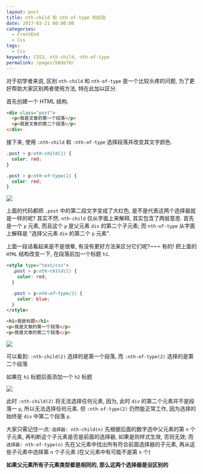 ```yaml
---
layout: post
title: nth-child 和 nth-of-type 的区别
date: 2017-03-21 00:00:00
categories:
  - FrontEnd
  - Css
tags:
  - Css
keywords: CSS3, nth-child, nth-of-type
permalink: /pages/b8de70/
---
```


对于初学者来说, 区别 `nth-child` 和 `nth-of-type` 是一个比较头疼的问题, 为了更好帮助大家区别两者使用方法, 特在此加以区分.

<!-- more -->

首先创建一个 HTML 结构.

```html
<div class="post">
  <p>我是文章的第一个段落</p>
  <p>我是文章的第二个段落</p>
</div>
```

接下来, 使用 `:nth-child` 和 `:nth-of-type` 选择段落并改变其文字颜色.

```css
.post > p:nth-child(2) {
  color: red;
}

.post > p:nth-of-type(2) {
  color: red;
}
```

![](/img/css/009.png)

上面的代码都把 `.post` 中的第二段文字变成了大红色, 是不是代表这两个选择器就是一样的呢? 其实不然. `nth-child` 仅从字面上来解释, 其实包含了两层意思. 首先是一个 `p` 元素, 而且这个 `p` 是父元素 `div` 的第二个子元素; 而 `nth-of-type` 从字面上解释是 "选择父元素 `div` 的第二个 `p` 元素".

上面一段话看起来是不是很晕, 有没有更好方法来区分它们呢?~~~ 有的! 把上面的 `HTML` 结构改变一下, 在段落前加一个标题 `h1`.

```html
<style type="text/css">
  .post > p:nth-child(2) {
    color: red;
  }

  .post > p:nth-of-type(2) {
    color: blue;
  }
</style>

<h1>我是标题</h1>
<p>我是文章的第一个段落</p>
<p>我是文章的第二个段落</p>
```

![](/img/css/010.png)

可以看到: `:nth-child(2)` 选择的是第一个段落, 而 `:nth-of-type(2)` 选择的是第二个段落

如果在 `h1` 标题后面添加一个 `h2` 标题

![](/img/css/011.png)

此时 `:nth-child(2)` 将无法选择任何元素, 因为, 此时 `div` 的第二个元素并不是段落一 `p`, 所以无法选择任何元素. 但 `:nth-of-type(2)` 仍然能正常工作, 因为选择的始终是 `div` 中第二个段落 `p`.

大家只需记住一点: `选择器: nth-child(n)` 先根据后面的数字选中父元素的第 `n` 个子元素, 再判断这个子元素是否是前面的选择器, 如果是则样式生效, 否则无效; 而 `选择器: nth-of-type(n)` 先在父元素中找出所有符合前面选择器的子元素, 再从这些子元素中选择第 `n` 个子元素 (在父元素中有可能不是第 `n` 个)

**如果父元素所有子元素类型都是相同的, 那么这两个选择器是没区别的**
